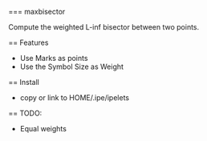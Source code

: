 === maxbisector

Compute the weighted L-inf bisector between two points. 

== Features
- Use Marks as points
- Use the Symbol Size as Weight

== Install
- copy or link to HOME/.ipe/ipelets

== TODO:
- Equal weights


